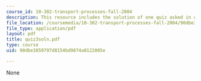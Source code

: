 ```yaml
---
course_id: 10-302-transport-processes-fall-2004
description: This resource includes the solution of one quiz asked in quiz 3.
file_location: /coursemedia/10-302-transport-processes-fall-2004/90dbe3859797d8154bd9874a0122005e_quiz3soln.pdf
file_type: application/pdf
layout: pdf
title: quiz3soln.pdf
type: course
uid: 90dbe3859797d8154bd9874a0122005e

---
```

None